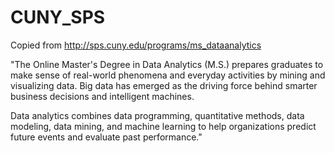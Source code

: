 CUNY_SPS
========

Copied from http://sps.cuny.edu/programs/ms_dataanalytics

"The Online Master's Degree in Data Analytics (M.S.) prepares graduates to make sense of real-world phenomena and everyday activities by mining and visualizing data. Big data has emerged as the driving force behind smarter business decisions and intelligent machines. 

Data analytics combines data programming, quantitative methods, data modeling, data mining, and machine learning to help organizations predict future events and evaluate past performance."
